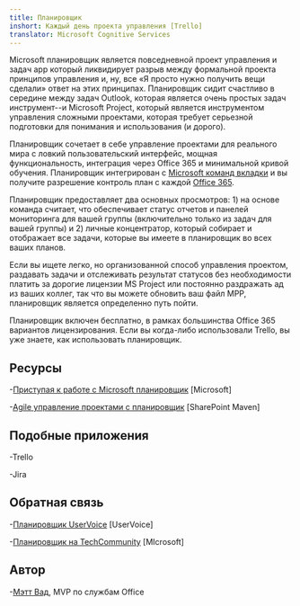 ```yaml
---
title: Планировщик
inshort: Каждый день проекта управления [Trello]
translator: Microsoft Cognitive Services
---
```



Microsoft планировщик является повседневной проект управления и задач app который ликвидирует разрыв между формальной проекта принципов управления и, ну, все «Я просто нужно получить вещи сделали» ответ на этих принципах. Планировщик сидит счастливо в середине между задач Outlook, которая является очень простых задач инструмент--и Microsoft Project, который является инструментом управления сложными проектами, которая требует серьезной подготовки для понимания и использования (и дорого). 

Планировщик сочетает в себе управление проектами для реального мира с ловкий пользовательский интерфейс, мощная функциональность, интеграция через Office 365 и минимальной кривой обучения. Планировщик интегрирован с [Microsoft команд вкладки](https://blogs.technet.microsoft.com/skypehybridguy/2017/08/30/microsoft-teams-using-planner-to-stay-organized/) и вы получите разрешение контроль план с каждой [Office 365](http://icsh.pt/O365groups).

Планировщик предоставляет два основных просмотров: 1) на основе команда считает, что обеспечивает статус отчетов и панелей мониторинга для вашей группы (включительно только из задач для вашей группы) и 2) личные концентратор, который собирает и отображает все задачи, которые вы имеете в планировщик во всех ваших планов.

Если вы ищете легко, но организованной способ управления проектом, раздавать задачи и отслеживать результат статусов без необходимости платить за дорогие лицензии MS Project или постоянно раздражать ад из ваших коллег, так что вы можете обновить ваш файл MPP, планировщик является определенно путь пойти.

Планировщик включен бесплатно, в рамках большинства Office 365 вариантов лицензирования. Если вы когда-либо использовали Trello, вы уже знаете, как использовать планировщик.

Ресурсы
---------

-[Приступая к работе с Microsoft планировщик](https://support.office.com/en-us/article/Microsoft-Planner-help-4a9a13c6-3adf-4a60-a6fc-15c0b15e16fc?ui=en-US&rs=en-US&ad=US)
    \[Microsoft\]

-[Agile управление проектами с планировщик](https://sharepointmaven.com/how-to-use-microsoft-planner-for-agile-and-scrum-projects/)
    \[SharePoint Maven\]

Подобные приложения
--------------------

-Trello

-Jira

Обратная связь
---------

-[Планировщик UserVoice](https://planner.uservoice.com/forums/330525-microsoft-planner-feedback-forum)
    \[UserVoice\]

-[Планировщик на TechCommunity](https://techcommunity.microsoft.com/t5/Planner/ct-p/Planner)
    \[MIcrosoft\]

Автор
---------

-[Мэтт Вад](https://www.linkedin.com/in/thatmattwade/), MVP по службам Office


